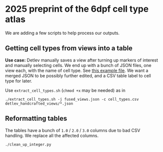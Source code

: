# 2025 preprint of the 6dpf cell type atlas

We are adding a few scripts to help process our outputs.

## Getting cell types from views into a table

**Use case:** Detlev manually saves a view after turning up markers of interest and manually selecting cells.
We end up with a bunch of JSON files, one view each, with the name of cell type. See [this example file](./detlev_handcrafted_views/fg_GABA_SN_Dbx_Ptf1a.json).
We want a merged JSON to be possibly further edited, and a CSV table label to cell type for later.

Use `extract_cell_types.sh` (`chmod +x` may be needed) as in 

    ./extract_cell_types.sh -j fused_views.json -c cell_types.csv detlev_handcrafted_views/*.json

## Reformatting tables

The tables have a bunch of `1.0` / `2.0` / `3.0` columns due to bad CSV handling.
We replace all the affected columns.

    ./clean_up_integer.py
